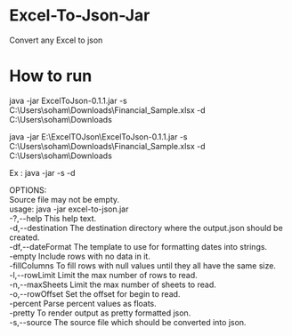 # Excel-To-Json-Jar
Convert any Excel to json

# How to run

java -jar ExcelToJson-0.1.1.jar -s C:\Users\soham\Downloads\Financial_Sample.xlsx -d C:\Users\soham\Downloads</br>

java -jar E:\ExcelTOJson\ExcelToJson-0.1.1.jar -s C:\Users\soham\Downloads\Financial_Sample.xlsx -d C:\Users\soham\Downloads</br>


Ex : java -jar <jar location> -s <source file location> -d <destination file location></br>


OPTIONS:</br>
Source file may not be empty.</br>
usage: java -jar excel-to-json.jar</br>
 -?,--help <arg>          This help text.</br>
 -d,--destination <arg>   The destination directory where the output.json should be created.</br>
 -df,--dateFormat <arg>   The template to use for formatting dates into strings.</br>
 -empty                   Include rows with no data in it.</br>
 -fillColumns             To fill rows with null values until they all have the same size.</br>
 -l,--rowLimit <arg>      Limit the max number of rows to read.</br>
 -n,--maxSheets <arg>     Limit the max number of sheets to read.</br>
 -o,--rowOffset <arg>     Set the offset for begin to read.</br>
 -percent                 Parse percent values as floats.</br>
 -pretty                  To render output as pretty formatted json.</br>
 -s,--source <arg>        The source file which should be converted into json.</br>
